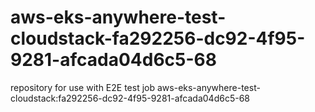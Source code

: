 # aws-eks-anywhere-test-cloudstack-fa292256-dc92-4f95-9281-afcada04d6c5-68
repository for use with E2E test job aws-eks-anywhere-test-cloudstack:fa292256-dc92-4f95-9281-afcada04d6c5-68
